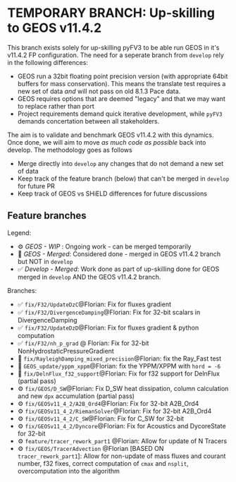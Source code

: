 # TEMPORARY BRANCH: Up-skilling to GEOS v11.4.2

This branch exists solely for up-skilling pyFV3 to be able run GEOS in it's v11.4.2 FP configuration.
The need for a seperate branch from `develop` rely in the following differences:

- GEOS run a 32bit floating point precision version (with appropriate 64bit buffers for mass conservation). This means the translate test requires a new set of data _and_ will not pass on old 8.1.3 Pace data.
- GEOS requires options that are deemed "legacy" and that we may want to replace rather than port
- Project requirements demand quick iterative development, while `pyFV3` demands concertation between all stakeholders.

The aim is to validate and benchmark GEOS v11.4.2 with this dynamics. Once done, we will aim to move _as much code as possible_ back into develop.
The methodology goes as follows

- Merge directly into `develop` any changes that do not demand a new set of data
- Keep track of the feature branch (below) that can't be merged in `develop` for future PR
- Keep track of GEOS vs SHiELD differences for future discussions

## Feature branches

Legend:

- ⚙️ _GEOS - WIP_ : Ongoing work - can be merged temporarily
- 🔶 _GEOS - Merged_:  Considered done - merged in GEOS v11.4.2 branch but NOT in `develop`
- ✅ _Develop - Merged_: Work done as part of up-skilling done for GEOS merged in `develop` AND the GEOS v11.4.2 branch.

Branches:

- ✅ `fix/F32/UpdateDzC`@Florian: Fix for fluxes gradient
- ✅ `fix/F32/DivergenceDamping`@Florian: Fix for 32-bit scalars in DivergenceDamping
- ✅ `fix/F32/UpdateDzD`@Florian: Fix for fluxes gradient & python computation
- ✅ `fix/F32/nh_p_grad` @ Florian: Fix for 32-bit NonHydrostaticPressureGradient
- 🔶 `fix/RayleighDamping_mixed_precision`@Florian: fix the Ray_Fast test
- 🔶 `GEOS_update/yppm_xppm`@Florian: fix the YPPM/XPPM with `hord = -6`
- 🔶 `fix/DelnFlux_f32_support`@Florian: Fix for f32 support for DelnFlux (partial pass)
- ⚙️ `fix/GEOS/D_SW`@Florian: Fix D_SW heat dissipation, column calculation and new `dpx` accumulation (partial pass)
- ⚙️ `fix/GEOSv11_4_2/A2B_Ord4`@Florian: Fix for 32-bit A2B_Ord4
- ⚙️ `fix/GEOSv11_4_2/RiemanSolver`@Florian: Fix for 32-bit A2B_Ord4
- ⚙️ `fix/GEOSv11_4_2/C_SW`@Florian: Fix for C_SW for 32-bit
- ⚙️ `fix/GEOSv11_4_2/Dyncore`@Florian: Fix for Acoustics and DycoreState for 32-bit
- ⚙️ `feature/tracer_rework_part1` @Florian: Allow for update of N Tracers
- ⚙️ `fix/GEOS/TracerAdvection` @Florian [BASED ON `tracer_rework_part1`]: Allow for non-update of mass fluxes and courant number, f32 fixes, correct computation of `cmax` and `nsplit`, overcomputation into the algorithm
